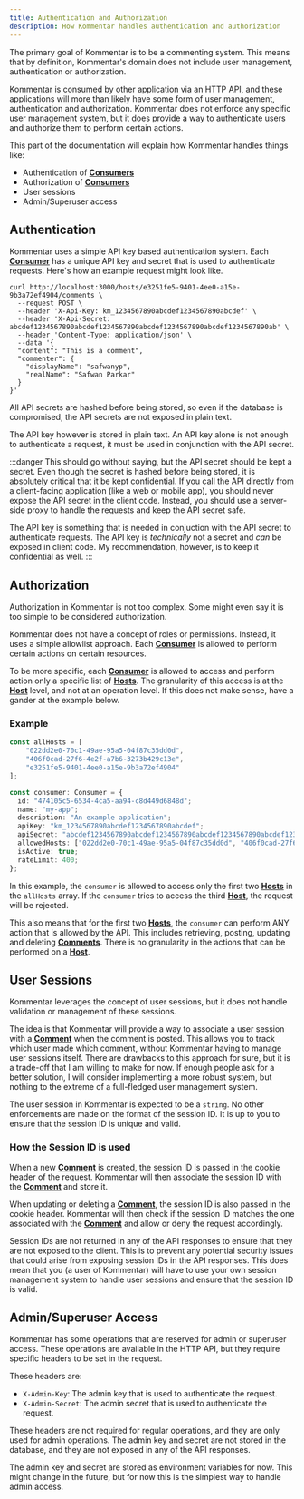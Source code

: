 ```yaml
---
title: Authentication and Authorization
description: How Kommentar handles authentication and authorization
---
```


The primary goal of Kommentar is to be a commenting system. This means that by definition, Kommentar's domain does not include user management, authentication or authorization.

Kommentar is consumed by other application via an HTTP API, and these applications will more than likely have some form of user management, authentication and authorization. Kommentar does not enforce any specific user management system, but it does provide a way to authenticate users and authorize them to perform certain actions.

This part of the documentation will explain how Kommentar handles things like:

- Authentication of [**Consumers**](/docs/reference/02-core-concepts#consumer)
- Authorization of [**Consumers**](/docs/reference/02-core-concepts#consumer)
- User sessions
- Admin/Superuser access

## Authentication

Kommentar uses a simple API key based authentication system. Each [**Consumer**](/docs/reference/02-core-concepts#consumer) has a unique API key and secret that is used to authenticate requests. Here's how an example request might look like.

```shell
curl http://localhost:3000/hosts/e3251fe5-9401-4ee0-a15e-9b3a72ef4904/comments \
  --request POST \
  --header 'X-Api-Key: km_1234567890abcdef1234567890abcdef' \
  --header 'X-Api-Secret: abcdef1234567890abcdef1234567890abcdef1234567890abcdef1234567890ab' \
  --header 'Content-Type: application/json' \
  --data '{
  "content": "This is a comment",
  "commenter": {
    "displayName": "safwanyp",
    "realName": "Safwan Parkar"
  }
}'
```

All API secrets are hashed before being stored, so even if the database is compromised, the API secrets are not exposed in plain text.

The API key however is stored in plain text. An API key alone is not enough to authenticate a request, it must be used in conjunction with the API secret.

:::danger
This should go without saying, but the API secret should be kept a secret. Even though the secret is hashed before being stored, it is absolutely critical that it be kept confidential. If you call the API directly from a client-facing application (like a web or mobile app), you should never expose the API secret in the client code. Instead, you should use a server-side proxy to handle the requests and keep the API secret safe.

The API key is something that is needed in conjuction with the API secret to authenticate requests. The API key is _technically_ not a secret and _can_ be exposed in client code. My recommendation, however, is to keep it confidential as well.
:::

## Authorization

Authorization in Kommentar is not too complex. Some might even say it is too simple to be considered authorization.

Kommentar does not have a concept of roles or permissions. Instead, it uses a simple allowlist approach. Each [**Consumer**](/docs/reference/02-core-concepts#consumer) is allowed to perform certain actions on certain resources.

To be more specific, each [**Consumer**](/docs/reference/02-core-concepts#consumer) is allowed to access and perform action only a specific list of [**Hosts**](/docs/reference/02-core-concepts#host). The granularity of this access is at the [**Host**](/docs/reference/02-core-concepts#host) level, and not at an operation level. If this does not make sense, have a gander at the example below.

### Example

```typescript
const allHosts = [
    "022dd2e0-70c1-49ae-95a5-04f87c35dd0d",
    "406f0cad-27f6-4e2f-a7b6-3273b429c13e",
    "e3251fe5-9401-4ee0-a15e-9b3a72ef4904"
];

const consumer: Consumer = {
  id: "474105c5-6534-4ca5-aa94-c8d449d6848d";
  name: "my-app";
  description: "An example application";
  apiKey: "km_1234567890abcdef1234567890abcdef";
  apiSecret: "abcdef1234567890abcdef1234567890abcdef1234567890abcdef1234567890ab";
  allowedHosts: ["022dd2e0-70c1-49ae-95a5-04f87c35dd0d", "406f0cad-27f6-4e2f-a7b6-3273b429c13e"];
  isActive: true;
  rateLimit: 400;
};
```

In this example, the `consumer` is allowed to access only the first two [**Hosts**](/docs/reference/02-core-concepts#host) in the `allHosts` array. If the `consumer` tries to access the third [**Host**](/docs/reference/02-core-concepts#host), the request will be rejected.

This also means that for the first two [**Hosts**](/docs/reference/02-core-concepts#host), the `consumer` can perform ANY action that is allowed by the API. This includes retrieving, posting, updating and deleting [**Comments**](/docs/reference/02-core-concepts#comment). There is no granularity in the actions that can be performed on a [**Host**](/docs/reference/02-core-concepts#host).

## User Sessions

Kommentar leverages the concept of user sessions, but it does not handle validation or management of these sessions.

The idea is that Kommentar will provide a way to associate a user session with a [**Comment**](/docs/reference/02-core-concepts#comment) when the comment is posted. This allows you to track which user made which comment, without Kommentar having to manage user sessions itself. There are drawbacks to this approach for sure, but it is a trade-off that I am willing to make for now. If enough people ask for a better solution, I will consider implementing a more robust system, but nothing to the extreme of a full-fledged user management system.

The user session in Kommentar is expected to be a `string`. No other enforcements are made on the format of the session ID. It is up to you to ensure that the session ID is unique and valid.

### How the Session ID is used

When a new [**Comment**](/docs/reference/02-core-concepts#comment) is created, the session ID is passed in the cookie header of the request. Kommentar will then associate the session ID with the [**Comment**](/docs/reference/02-core-concepts#comment) and store it.

When updating or deleting a [**Comment**](/docs/reference/02-core-concepts#comment), the session ID is also passed in the cookie header. Kommentar will then check if the session ID matches the one associated with the [**Comment**](/docs/reference/02-core-concepts#comment) and allow or deny the request accordingly.

Session IDs are not returned in any of the API responses to ensure that they are not exposed to the client. This is to prevent any potential security issues that could arise from exposing session IDs in the API responses. This does mean that you (a user of Kommentar) will have to use your own session management system to handle user sessions and ensure that the session ID is valid.

## Admin/Superuser Access

Kommentar has some operations that are reserved for admin or superuser access. These operations are available in the HTTP API, but they require specific headers to be set in the request.

These headers are:

- `X-Admin-Key`: The admin key that is used to authenticate the request.
- `X-Admin-Secret`: The admin secret that is used to authenticate the request.

These headers are not required for regular operations, and they are only used for admin operations. The admin key and secret are not stored in the database, and they are not exposed in any of the API responses.

The admin key and secret are stored as environment variables for now. This might change in the future, but for now this is the simplest way to handle admin access.

